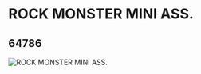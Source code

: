 # ROCK MONSTER MINI ASS.
## 64786
![ROCK MONSTER MINI ASS.](https://lc-www-live-s.legocdn.com/media/bricks/5/2/4538017.jpg)